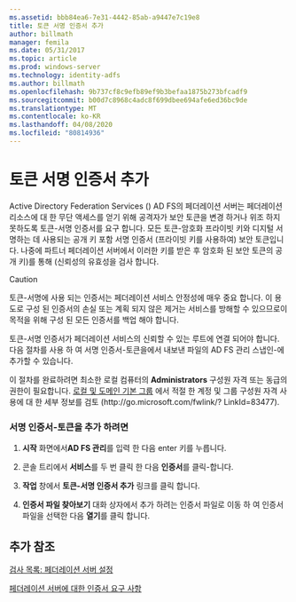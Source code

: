 ```yaml
---
ms.assetid: bbb84ea6-7e31-4442-85ab-a9447e7c19e8
title: 토큰 서명 인증서 추가
author: billmath
manager: femila
ms.date: 05/31/2017
ms.topic: article
ms.prod: windows-server
ms.technology: identity-adfs
ms.author: billmath
ms.openlocfilehash: 9b737cf8c9efb89ef9b3befaa1875b273bfcadf9
ms.sourcegitcommit: b00d7c8968c4adc8f699dbee694afe6ed36bc9de
ms.translationtype: MT
ms.contentlocale: ko-KR
ms.lasthandoff: 04/08/2020
ms.locfileid: "80814936"
---
```

# <a name="add-a-token-signing-certificate"></a>토큰 서명 인증서 추가


Active Directory Federation Services \(\) AD FS의 페더레이션 서버는 페더레이션 리소스에 대 한 무단 액세스를 얻기 위해 공격자가 보안 토큰을 변경 하거나 위조 하지 못하도록 토큰\-서명 인증서를 요구 합니다. 모든 토큰\-암호화 프라이빗 키와 디지털 서명하는 데 사용되는 공개 키 포함 서명 인증서 \(프라이빗 키를 사용하여\) 보안 토큰입니다. 나중에 파트너 페더레이션 서버에서 이러한 키를 받은 후 암호화 된 보안 토큰의 공개 키\)를 통해 \(신뢰성의 유효성을 검사 합니다.  
  
> [!CAUTION]  
> 토큰\-서명에 사용 되는 인증서는 페더레이션 서비스 안정성에 매우 중요 합니다. 이 용도로 구성 된 인증서의 손실 또는 계획 되지 않은 제거는 서비스를 방해할 수 있으므로이 목적을 위해 구성 된 모든 인증서를 백업 해야 합니다.  
  
토큰\-서명 인증서가 페더레이션 서비스의 신뢰할 수 있는 루트에 연결 되어야 합니다. 다음 절차를 사용 하 여 서명 인증서\-토큰을에서 내보낸 파일의 AD FS 관리 스냅인\-에 추가할 수 있습니다.  
  
이 절차를 완료하려면 최소한 로컬 컴퓨터의 **Administrators** 구성원 자격 또는 동급의 권한이 필요합니다.  [로컬 및 도메인 기본 그룹](https://go.microsoft.com/fwlink/?LinkId=83477) 에서 적절 한 계정 및 그룹 구성원 자격 사용에 대 한 세부 정보를 검토 \(http:\/\/go.microsoft.com\/fwlink\/? LinkId\=83477\).   
  
### <a name="to-add-a-token-signing-certificate"></a>서명 인증서\-토큰을 추가 하려면  
  
1.  **시작** 화면에서**AD FS 관리**를 입력 한 다음 enter 키를 누릅니다.  
  
2.  콘솔 트리에서 **서비스**를 두 번 클릭 한 다음 **인증서**를 클릭\-합니다.  
  
3.  **작업** 창에서 **토큰\-서명 인증서 추가** 링크를 클릭 합니다.  
  
4.  **인증서 파일 찾아보기** 대화 상자에서 추가 하려는 인증서 파일로 이동 하 여 인증서 파일을 선택한 다음 **열기**를 클릭 합니다.  
  
## <a name="additional-references"></a>추가 참조  
[검사 목록: 페더레이션 서버 설정](Checklist--Setting-Up-a-Federation-Server.md)  
  
[페더레이션 서버에 대한 인증서 요구 사항](https://technet.microsoft.com/library/dd807040.aspx)  
  

